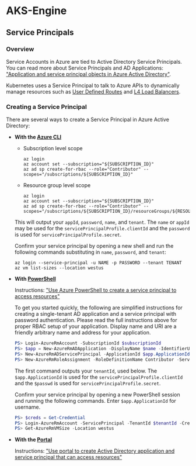 # AKS-Engine

## Service Principals

### Overview

Service Accounts in Azure are tied to Active Directory Service Principals. You can read more about
Service Principals and AD Applications: ["Application and service principal objects in Azure Active Directory"](https://azure.microsoft.com/en-us/documentation/articles/active-directory-application-objects/).

Kubernetes uses a Service Principal to talk to Azure APIs to dynamically manage
resources such as
[User Defined Routes](https://azure.microsoft.com/en-us/documentation/articles/virtual-networks-udr-overview/)
and [L4 Load Balancers](https://azure.microsoft.com/en-us/documentation/articles/load-balancer-overview/).

### Creating a Service Principal


There are several ways to create a Service Principal in Azure Active Directory:

* **With the [Azure CLI](https://github.com/Azure/azure-cli)**

  * Subscription level scope
     ```shell
     az login
     az account set --subscription="${SUBSCRIPTION_ID}"
     az ad sp create-for-rbac --role="Contributor" --scopes="/subscriptions/${SUBSCRIPTION_ID}"
     ```
  * Resource group level scope
     ```shell
     az login
     az account set --subscription="${SUBSCRIPTION_ID}"
     az ad sp create-for-rbac --role="Contributor" --scopes="/subscriptions/${SUBSCRIPTION_ID}/resourceGroups/${RESOURCE_GROUP_NAME}"
     ```

   This will output your `appId`, `password`, `name`, and `tenant`.  The `name` or `appId` may be used for the `servicePrincipalProfile.clientId` and the `password` is used for `servicePrincipalProfile.secret`.

   Confirm your service principal by opening a new shell and run the following commands substituting in `name`, `password`, and `tenant`:

   ```shell
   az login --service-principal -u NAME -p PASSWORD --tenant TENANT
   az vm list-sizes --location westus
   ```

* **With [PowerShell](https://github.com/Azure/azure-powershell)**

   Instructions: ["Use Azure PowerShell to create a service principal to access resources"](https://azure.microsoft.com/en-us/documentation/articles/resource-group-authenticate-service-principal/)

   To get you started quickly, the following are simplified instructions for creating a single-tenant AD application and a service principal with password authentication. Please read the full instructions above for proper RBAC setup of your application. Display name and URI are a friendly arbitrary name and address for your application.

   ```powershell
   PS> Login-AzureRmAccount -SubscriptionId $subscriptionId
   PS> $app = New-AzureRmADApplication -DisplayName $name -IdentifierUris $uri -Password $passwd
   PS> New-AzureRmADServicePrincipal -ApplicationId $app.ApplicationId
   PS> New-AzureRmRoleAssignment -RoleDefinitionName Contributor -ServicePrincipalName $app.ApplicationId
   ```

   The first command outputs your `tenantId`, used below. The `$app.ApplicationId` is used for the `servicePrincipalProfile.clientId` and the `$passwd` is used for `servicePrincipalProfile.secret`.

   Confirm your service principal by opening a new PowerShell session and running the following commands. Enter `$app.ApplicationId` for username.

   ```powershell
   PS> $creds = Get-Credential
   PS> Login-AzureRmAccount -ServicePrincipal -TenantId $tenantId -Credential $creds
   PS> Get-AzureRmVMSize -Location westus
   ```

* **With the [Portal](https://portal.azure.com)**

   Instructions: ["Use portal to create Active Directory application and service principal that can access resources"](https://azure.microsoft.com/en-us/documentation/articles/resource-group-create-service-principal-portal/)
